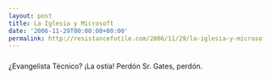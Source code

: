 ```yaml
---
layout: post
title: La Iglesia y Microsoft
date: '2006-11-29T00:00:00+00:00'
permalink: http://resistancefutile.com/2006/11/29/la-iglesia-y-microsoft/
---
```

<img style="display:block; margin:0px auto 10px; text-align:center;" src="http://photos1.blogger.com/x/blogger2/4553/2422/1600/619220/microsoft.png" border="0" alt="" />
¿Evangelista Técnico? ¡La ostia! Perdón Sr. Gates, perdón.
